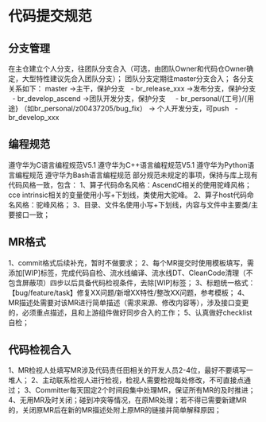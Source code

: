 # 代码提交规范

## 分支管理
在主仓建立个人分支，往团队分支合入（可选，由团队Owner和代码仓Owner确定，大型特性建议先合入团队分支）；
团队分支定期往master分支合入；
各分支关系如下：
master ->主干，保护分支
  - br_release_xxx ->发布分支，保护分支
  - br_develop_ascend ->团队开发分支，保护分支
    - br_personal/{工号}/{用途} （如br_personal/z00437205/bug_fix） -> 个人开发分支，可push
  - br_develop_xxx
 
## 编程规范
遵守华为C语言编程规范V5.1
遵守华为C++语言编程规范V5.1
遵守华为Python语言编程规范
遵守华为Bash语言编程规范
部分规范未规定的事项，保持与库上现有代码风格一致，包含：
1、算子代码命名风格：AscendC相关的使用驼峰风格；cce intrinsic相关的变量使用小写+下划线，类使用大驼峰。
2、算子host代码命名风格：驼峰风格；
3、目录、文件名使用小写+下划线，内容与文件中主要类/主要接口一致；
 
## MR格式
1、commit格式后续补充，暂时不做要求；
2、每个MR提交时使用模板填写，需添加[WIP]标签，完成代码自检、流水线编译、流水线DT、CleanCode清理（不包含屏蔽项）四步以后具备代码检视条件，去除[WIP]标签；
3、标题统一格式：【bug/feature/task】修复XX问题/新增XX特性/整改XX问题，参考模板；
4、MR描述处需要对该MR进行简单描述（需求来源、修改内容等），涉及接口变更的，必须重点描述，且和上游组件做好同步合入的工作；
5、认真做好checklist自检；

## 代码检视合入
1、MR检视人处填写MR涉及代码责任田相关的开发人员2-4位，最好不要填写一堆人；
2、主动联系检视人进行检视，检视人需要检视每处修改，不可直接点通过；
3、Committer每天固定2个时间段集中处理MR，保证所有MR的及时推进；
4、无用MR及时关闭；碰到冲突等情况，在原MR处理；若不得已需要新建MR的，关闭原MR后在新的MR描述处附上原MR的链接并简单解释原因；
